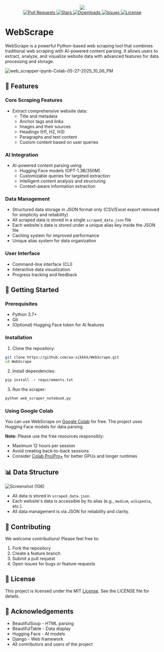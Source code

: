 <p align="center">
   <img  src="https://github.com/user-attachments/assets/da6e866b-fab6-435c-b860-aed5c13b8984"/>
   </br>
   <a href="https://github.com/aa-sikkkk/WebScrape/pulls">
       <img src="https://img.shields.io/github/issues-pr/aa-sikkkk/WebScrape" alt="Pull Requests"/>
   </a>
   <a href="https://github.com/aa-sikkkk/WebScrape/stargazers">
       <img src="https://img.shields.io/github/stars/aa-sikkkk/WebScrape" alt="Stars"/>
   </a>
   <a href="https://github.com/aa-sikkkk/WebScrape/releases">
       <img src="https://img.shields.io/github/downloads/aa-sikkkk/WebScrape/total" alt="Downloads"/>
   </a>
   <a href="https://github.com/aa-sikkkk/WebScrape/issues">
       <img src="https://img.shields.io/github/issues/aa-sikkkk/WebScrape" alt="Issues"/>
   </a>
   <a href="https://github.com/aa-sikkkk/WebScrape/blob/main/LICENSE">
       <img src="https://img.shields.io/github/license/aa-sikkkk/WebScrape" alt="License"/>
   </a>
</p>

# WebScrape

WebScrape is a powerful Python-based web scraping tool that combines traditional web scraping with AI-powered content parsing. It allows users to extract, analyze, and visualize website data with advanced features for data processing and storage.

![web_scrapper-ipynb-Colab-05-27-2025_10_06_PM](https://github.com/user-attachments/assets/84be3de3-110d-4d45-9941-bbd73db5d31f)


## 🌟 Features

### Core Scraping Features
- Extract comprehensive website data:
  - Title and metadata
  - Anchor tags and links
  - Images and their sources
  - Headings (H1, H2, H3)
  - Paragraphs and text content
  - Custom content based on user queries

### AI Integration
- AI-powered content parsing using:
  - Hugging Face models (OPT-1.3B/350M)
  - Customizable queries for targeted extraction
  - Intelligent content analysis and structuring
  - Context-aware information extraction

### Data Management
- Structured data storage in JSON format only (CSV/Excel export removed for simplicity and reliability)
- All scraped data is stored in a single `scraped_data.json` file
- Each website's data is stored under a unique alias key inside the JSON file
- Caching system for improved performance
- Unique alias system for data organization

### User Interface
- Command-line interface (CLI)
- Interactive data visualization
- Progress tracking and feedback

## 🚀 Getting Started

### Prerequisites
- Python 3.7+
- Git
- (Optional) Hugging Face token for AI features

### Installation

1. Clone the repository:
```bash
git clone https://github.com/aa-sikkkk/WebScrape.git
cd WebScrape
```

2. Install dependencies:
```bash
pip install -r requirements.txt
```

3. Run the scraper:
```bash
python web_scraper_notebook.py
```

### Using Google Colab
You can use WebScrape on [Google Colab](https://colab.research.google.com/drive/1t03WODhStp3oYeFthi4r9gZuNXCR31lE?usp=sharing) for free. The project uses Hugging Face models for data parsing.

**Note:** Please use the free resources responsibly:
- Maximum 12 hours per session
- Avoid creating back-to-back sessions
- Consider [Colab Pro/Pro+](https://colab.research.google.com/signup/pricing) for better GPUs and longer runtimes

## 📊 Data Structure

![Screenshot (106)](https://github.com/user-attachments/assets/75416ee1-df77-4a96-9aaf-9f705ba1d540)


- All data is stored in `scraped_data.json`.
- Each website's data is accessible by its alias (e.g., `medium`, `wikipedia`, etc.).
- All data management is via JSON for reliability and clarity.


## 🤝 Contributing

We welcome contributions! Please feel free to:
1. Fork the repository
2. Create a feature branch
3. Submit a pull request
4. Open issues for bugs or feature requests

## 📝 License

This project is licensed under the MIT [License](LICENSE). See the LICENSE file for details.

## 🙏 Acknowledgements

- BeautifulSoup - HTML parsing
- BeautifulTable - Data display
- Hugging Face - AI models
- Django - Web framework
- All contributors and users of the project
